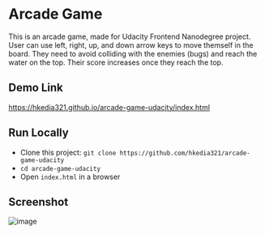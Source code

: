 # Arcade Game
This is an arcade game, made for Udacity Frontend Nanodegree project. User can use left, right, up, and down arrow keys to move themself in the board. They need to avoid colliding with the enemies (bugs) and reach the water on the top. Their score increases once they reach the top.

## Demo Link
https://hkedia321.github.io/arcade-game-udacity/index.html

## Run Locally

- Clone this project: `git clone https://github.com/hkedia321/arcade-game-udacity`
- `cd arcade-game-udacity`
- Open `index.html` in a browser


## Screenshot

![image](https://user-images.githubusercontent.com/17807257/46789082-4a789500-cd59-11e8-9165-e6a9e7e3e6ba.png)
